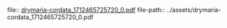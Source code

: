 file:: [drymaria-cordata_1712465725720_0.pdf](../assets/drymaria-cordata_1712465725720_0.pdf)
file-path:: ../assets/drymaria-cordata_1712465725720_0.pdf
